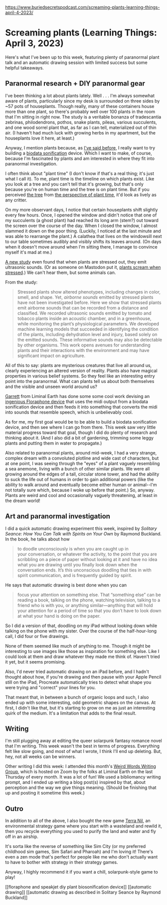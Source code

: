 https://www.buriedsecretspodcast.com/screaming-plants-learning-things-april-4-2023/

# Screaming plants (Learning Things: April 3, 2023)

Here's what I've been up to this week, featuring plenty of paranormal plant talk and an automatic drawing session with limited success but some helpful takeaways.

## Paranormal research + DIY paranormal gear
I've been thinking a lot about plants lately. Well . . . I'm always somewhat aware of plants, particularly since my desk is surrounded on three sides by ~57 pots of houseplants. Though really, many of these containers house more than one plant, so there's probably well over 100 plants in the room that I'm sitting in right now. The study is a veritable bonanza of tradescantia zebrinas, philodendrons, pothos, snake plants, pileas, various succulents, and one wood sorrel plant that, as far as I can tell, materialized out of thin air. (I haven't had much luck with growing herbs in my apartment, but the houseplants love it here, at least.)

Anyway, I mention plants because, as [I've said before](https://www.buriedsecretspodcast.com/how-i-learn-things/), I really want to try building a [biodata sonification](https://electricityforprogress.com/biodata-sonification/) device. Which I want to make, of course, because I'm fascinated by plants and am interested in where they fit into paranormal investigation. 

I often think about "plant time" (I don't know if that's a real thing; it's just what I call it). To me, plant time is the timeline on which plants exist. Like you look at a tree and you can't tell that it's growing, but that's only because you're on human time and the tree is on plant time. But if you perceived [the tree](https://www.youtube.com/watch?v=fA-l1t_Aotw) from [the perspective of plant time](https://www.youtube.com/watch?v=9A3LrQ3MA-E), it'd look as lively as any critter. 

On my more observant days, I notice that certain houseplants  shift slightly every few hours. Once, I opened the window and didn't notice that one of my succulents (a ghost plant) had reached its long arm (stem?) out toward the screen over the course of the day. When I closed the window, I almost slammed it down on the poor thing. (Luckily, I noticed at the last minute and was able to rearrange the plant.) A calathea that lives on the windowsill next to our table sometimes audibly and visibly shifts its leaves around. (On days when it doesn't move around when I'm sitting there, I manage to convince myself it's mad at me.)

[A new study](https://www.cell.com/cell/fulltext/S0092-8674(23)00262-3) even found that when plants are stressed out, they emit ultrasonic sounds. (Or as someone on Mastodon put it, [plants scream when stressed](https://mastodon.world/@benschulz/110117484707885513).) We can't hear them, but some animals can.

From the study:

> Stressed plants show altered phenotypes, including changes in color, smell, and shape. Yet, _airborne sounds_ emitted by stressed plants have not been investigated before. Here we show that stressed plants emit airborne sounds that can be recorded from a distance and classified. We recorded ultrasonic sounds emitted by tomato and tobacco plants inside an acoustic chamber, and in a greenhouse, while monitoring the plant’s physiological parameters. We developed machine learning models that succeeded in identifying the condition of the plants, including dehydration level and injury, based solely on the emitted sounds. These informative sounds may also be detectable by other organisms. This work opens avenues for understanding plants and their interactions with the environment and may have significant impact on agriculture.

All of this to say: plants are mysterious creatures that live all around us, clearly experiencing an altered version of reality. Plants also have magical properties in various belief systems. So they feel like an interesting entry point into the paranormal. What can plants tell us about both themselves and the visible and unseen world around us?

[Garrett](https://weirdo.network/@garrett) from Liminal Earth has done some some cool work devising an [ingenious Floraphone device](https://www.patreon.com/posts/68752850?utm_campaign=postshare_fan) that uses the midi output from a biodata sonification device and then feeds it into something that converts the midi into sounds that resemble speech, which is unbelievably cool. 

As for me, my first goal would be to be able to build a biodata sonification device, and then see where I can go from there. This week saw very little material progress toward that goal, though I did do plenty of research and thinking about it. (And I also did a bit of gardening, trimming some leggy plants and putting them in water to propagate.) 

Also related to paranormal plants, around mid-week, I had a very strange, complex dream with a convoluted plotline and wide cast of characters, but at one point, I was seeing through the "eyes" of a plant vaguely resembling a sea anemone, living with a bunch of other similar plants. We were all growing around the edges of a tall, circular stone tower, and had the ability to suck the life out of humans in order to gain additional powers (like the ability to walk around and eventually become either human or animal--I'm not totally sure which, because I woke up before that point.) So, anyway. Plants are weird and cool and occasionally vaguely threatening, at least in the dream world! 

## Art and paranormal investigation
I did a quick automatic drawing experiment this week, inspired by *Solitary Seance: How You Can Talk with Spirits on Your Own* by Raymond Buckland. In the book, he talks about how

> to doodle unconsciously is when you are caught up in your conversation, or whatever the activity, to the point that you are scribbling on a piece of paper without looking at it and have no idea what you are drawing until you finally look down when the conversation ends. It’s this unconscious doodling that ties in with spirit communication, and is frequently guided by spirit.

He says that automatic drawing is best done when you can

> focus your attention on something else. That “something else” can be reading a book, talking on the phone, watching television, talking to a friend who is with you, or anything similar—anything that will hold your attention for a period of time so that you don’t have to look down at what your hand is doing on the paper.

So I did a version of that, doodling on my iPad without looking down while talking on the phone with my sister. Over the course of the half-hour-long call, I did four or five drawings. 

None of them seemed like much of anything to me. Though it might be interesting to use images like those as inspiration for something else. Like I could look at them and draw whatever they made me think of. Haven't tried it yet, but it seems promising. 

Also, I'd never tried automatic drawing on an iPad before, and I hadn't thought about how, if you're drawing and then pause with your Apple Pencil still on the iPad, Procreate automatically tries to detect what shape you were trying and "correct" your lines for you. 

That meant that, in between a bunch of organic loops and such, I also ended up with some interesting, odd geometric shapes on the canvas. At first, I didn't like that, but it's starting to grow on me as just an interesting quirk of the medium. It's a limitation that adds to the final result.

## Writing
I'm still plugging away at editing the queer solarpunk fantasy romance novel that I'm writing. This week wasn't the best in terms of progress. Everything felt like slow going, and most of what I wrote, I think I'll end up deleting. But, hey, not all weeks can be winners.

Other writing I did this week: I attended this month's [Weird Words Writing Group](https://weirdwords.org/speedofhuman/poetry-as-paranormal-investigation), which is hosted on Zoom by the folks at Liminal Earth on the last Thursday of every month. It was a lot of fun! We used a bibliomancy writing prompt, and I ended up writing a blog post(s) inspired by that, about perception and the way we give things meaning. (Should be finishing that up and posting it sometime this week.)

## Outro
In addition to all of the above, I also bought the new game [Terra Nil](https://store.steampowered.com/app/1593030/Terra_Nil/), an environmental strategy game where you start with a wasteland and rewild it, then you recycle everything you used to purify the land and water and fly off in an airship. 

It's sorta like the reverse of something like Sim City (or my preferred childhood sim games, Sim Safari and Pharoah) and I'm loving it! There's even a zen mode that's perfect for people like me who don't actually want to have to bother with strategy in their strategy games.

Anyway, I highly recommend it if you want a chill, solarpunk-style game to play!



[[floraphone and speakjet diy plant biosonification device]]
[[automatic drawing]]
[[automatic drawing as described in Solitary Seance by Raymond Buckland]]